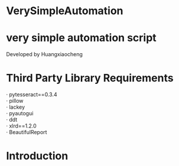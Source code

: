 # VerySimpleAutomation
# very simple automation script  
Developed by Huangxiaocheng  
# Third Party Library Requirements
· pytesseract==0.3.4  
· pillow  
· lackey  
· pyautogui  
· ddt  
· xlrd==1.2.0  
· BeautifulReport  
# Introduction
